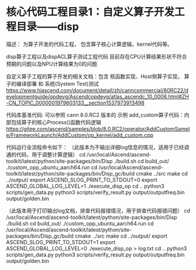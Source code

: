 # 核心代码工程目录1：自定义算子开发工程目录——disp

描述： 为算子开发的代码工程， 包含算子核心计算逻辑，kernel代码等。

disp算子工程以及dispACL算子测试工程代码
目前存在CPU计算结果形状不符合预期的问题以及NPU计算结果为0的问题

自定义算子工程的算子开发的相关文档：包含 核函数实现、Host侧算子实现， 算子的编译部署 和 系统(System Test)测试  https://www.hiascend.com/document/detail/zh/canncommercial/80RC22/developmentguide/opdevg/Ascendcopdevg/atlas_ascendc_10_0006.html#ZH-CN_TOPIC_0000001979603133__section1537973913498 

代码库基准代码: 可以参照 cann 8.0.RC2 版本的 示例 add_custom算子代码：内部包括算子的核心Process()函数代码逻辑  https://gitee.com/ascend/samples/blob/8.0.RC2/operator/AddCustomSample/FrameworkLaunch/AddCustom/op_kernel/add_custom.cpp

代码运行全流程命令如下：
（此版本为不输出详细log信息的情况，适用于已经调通的代码，用于调整计算逻辑）
cd /usr/local/Ascend/ascend-toolkit/latest/python/site-packages/bin/Disp
./build.sh
cd build_out/
./custom_opp_ubuntu_aarch64.run
cd /usr/local/Ascend/ascend-toolkit/latest/python/site-packages/bin/Disp_gc/build
cmake ../src
make
cd ../output/
export ASCEND_SLOG_PRINT_TO_STDOUT=0
export ASCEND_GLOBAL_LOG_LEVEL=1
./execute_disp_op
cd ..
python3 scripts/gen_data.py
python3 scripts/verify_result.py output/outputfreq.bin output/golden.bin

（此版本用于打印输出log文档，排查代码报错情况，用于排查代码报错问题）
cd /usr/local/Ascend/ascend-toolkit/latest/python/site-packages/bin/Disp
./build.sh
cd build_out/
./custom_opp_ubuntu_aarch64.run
cd /usr/local/Ascend/ascend-toolkit/latest/python/site-packages/bin/Disp_gc/build
cmake ../src
make
cd ../output/
export ASCEND_SLOG_PRINT_TO_STDOUT=1
export ASCEND_GLOBAL_LOG_LEVEL=0
./execute_disp_op > log.txt
cd ..
python3 scripts/gen_data.py
python3 scripts/verify_result.py output/outputfreq.bin output/golden.bin

